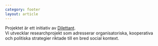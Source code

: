 ```yaml
---
category: footer
layout: article
---
```


Projektet är ett initiativ av [Dilettant](http://dilettant.se).  
Vi utvecklar researchprojekt som adresserar organisatoriska, kooperativa och politiska strategier riktade till en bred social kontext.
